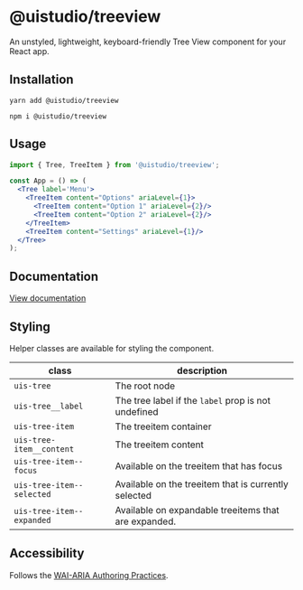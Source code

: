 # @uistudio/treeview

An unstyled, lightweight, keyboard-friendly Tree View component for your React app.

## Installation

`yarn add @uistudio/treeview`

`npm i @uistudio/treeview`

## Usage

```jsx 
import { Tree, TreeItem } from '@uistudio/treeview';

const App = () => (
  <Tree label='Menu'>
    <TreeItem content="Options" ariaLevel={1}>
      <TreeItem content="Option 1" ariaLevel={2}/>
      <TreeItem content="Option 2" ariaLevel={2}/>
    </TreeItem>
    <TreeItem content="Settings" ariaLevel={1}/>
  </Tree>
);
```
## Documentation

[View documentation](https://uistudio-core-storybook.vercel.app/?path=/docs/tree-view--aria-label)

## Styling

Helper classes are available for styling the component.

| class                     | description                                          |
|---------------------------|------------------------------------------------------|
| `uis-tree`                | The root node                                        |
| `uis-tree__label`         | The tree label if the `label` prop is not undefined  |
| `uis-tree-item`           | The treeitem container                               |
| `uis-tree-item__content`  | The treeitem content                                 |
| `uis-tree-item--focus`    | Available on the treeitem that has focus             |
| `uis-tree-item--selected` | Available on the treeitem that is currently selected |
| `uis-tree-item--expanded` | Available on expandable treeitems that are expanded. |

## Accessibility

Follows the [WAI-ARIA Authoring Practices](https://www.w3.org/TR/wai-aria-practices).